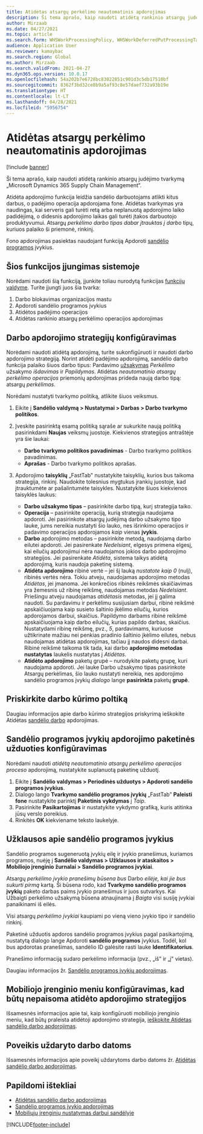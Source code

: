 ```yaml
---
title: Atidėtas atsargų perkėlimo neautomatinis apdorojimas
description: Ši tema aprašo, kaip naudoti atidėtą rankinio atsargų judėjimo tvarkymą „Microsoft Dynamics 365 Supply Chain Management“.
author: Mirzaab
ms.date: 04/27/2021
ms.topic: article
ms.search.form: WHSWorkProcessingPolicy, WHSWorkDeferredPutProcessingTask
audience: Application User
ms.reviewer: kamaybac
ms.search.region: Global
ms.author: Mirzaab
ms.search.validFrom: 2021-04-27
ms.dyn365.ops.version: 10.0.17
ms.openlocfilehash: 54a202b7e6728bc83022851c901d3c5db17510bf
ms.sourcegitcommit: 8362f3bd32ce8b9a5af93c8e57daef732a93b19e
ms.translationtype: HT
ms.contentlocale: lt-LT
ms.lasthandoff: 04/28/2021
ms.locfileid: "5956754"
---
```

# <a name="deferred-processing-of-manual-inventory-movement"></a>Atidėtas atsargų perkėlimo neautomatinis apdorojimas

[!include [banner](../includes/banner.md)]

Ši tema aprašo, kaip naudoti atidėtą rankinio atsargų judėjimo tvarkymą „Microsoft Dynamics 365 Supply Chain Management“.

Atidėta apdorojimo funkcija leidžia sandėlio darbuotojams atlikti kitus darbus, o padėjimo operacija apdorojama fone. Atidėtas tvarkymas yra naudingas, kai serveris gali turėti retą arba neplanuotą apdorojimo laiko padidėjimą, o didesnis apdorojimo laikas gali turėti įtakos darbuotojo produktyvumui. Atsargų *perkėlimo darbo tipas dabar įtrauktas į darbo* tipų, kuriuos palaiko ši priemonė, rinkinį.

Fono apdorojimas pasiektas naudojant funkciją Apdoroti [sandėlio programos](warehouse-app-events.md) įvykius.

## <a name="turn-on-this-feature-for-your-system"></a>Šios funkcijos įjungimas sistemoje

Norėdami naudoti šią funkciją, įjunkite toliau nurodytą funkcijas [funkcijų valdyme](../../fin-ops-core/fin-ops/get-started/feature-management/feature-management-overview.md). Turite įjungti juos šia tvarka:

1. Darbo blokavimas organizacijos mastu
1. Apdoroti sandėlio programos įvykius
1. Atidėtos padėjimo operacijos
1. Atidėtas rankinio atsargų perkėlimo operacijos apdorojimas

## <a name="configure-the-work-processing-policies"></a>Darbo apdorojimo strategijų konfigūravimas

Norėdami naudoti atidėtą apdorojimą, turite sukonfigūruoti ir naudoti darbo apdorojimo strategiją. Norint atidėti padėjimo apdorojimą, sandėlio darbo funkcija palaiko šiuos darbo tipus: Pardavimo [užsakymas](deferred-put.md) *Perkėlimo* užsakymo *išdavimas* ir *Papildymas*. Atidėtas *neautomatinio atsargų perkėlimo operacijos* priemonių apdorojimas prideda naują darbo tipą: atsargų *perkėlimas*.

Norėdami nustatyti tvarkymo politiką, atlikite šiuos veiksmus.

1. Eikite į **Sandėlio valdymą \> Nustatymai \> Darbas \> Darbo tvarkymo politikos**.
1. Įveskite pasirinktą esamą politiką sąraše ar sukurkite naują politiką pasirinkdami **Naujas** veiksmų juostoje. Kiekvienos strategijos antraštėje yra šie laukai:

    - **Darbo tvarkymo politikos pavadinimas** - Darbo tvarkymo politikos pavadinimas.
    - **Aprašas** - Darbo tvarkymo politikos aprašas. 

1. Apdorojimo **taisyklių** „FastTab" nustatykite taisyklių, kurios bus taikoma strategija, rinkinį. Naudokite tolesnius mygtukus įrankių juostoje, kad įtrauktumėte ar pašalintumėte taisykles. Nustatykite šiuos kiekvienos taisyklės laukus:

    - **Darbo užsakymo tipas** – pasirinkite darbo tipą, kurį strategija taiko.
    - **Operacija** – pasirinkite operaciją, kurią strategija naudojama apdoroti. Jei pasirinkote atsargų judėjimą darbo užsakymo tipo lauke, jums nereikia nustatyti šio lauko, nes išrinkimo operacijos ir padavimo operacijos apdorojamos *kaip* vienas **įvykis**.
    - **Darbo** apdorojimo metodas – pasirinkite metodą, naudojamą darbo eilutei apdoroti. Jei pasirenkate *Nedelsiant*, elgesys primena elgesį, kai eilučių apdorojimui nėra naudojamos jokios darbo apdorojimo strategijos. Jei pasirenkate *Atidėta*, sistema taikys atidėtą apdorojimą, kuris naudoja paketinę sistemą.
    - **Atidėta apdorojimo** ribinė vertė – jei šį lauką *nustatote kaip 0* (nulį), ribinės vertės nėra. Tokiu atveju, naudojamas apdorojimo metodas *Atidėtas*, jei įmanoma. Jei konkrečios ribinės reikšmės skaičiavimas yra žemesnis už ribinę reikšmę, naudojamas metodas *Nedelsiant*. Priešingu atveju naudojamas *atidėtasis* metodas, jei jį galima naudoti. Su pardavimu ir perkėlimu susijusiam darbui, ribinė reikšmė apskaičiuojama kaip susieto šaltinio įkėlimo eilučių, kurios apdorojamos darbui, skaičius. Papildymo darbams ribinė reikšmė apskaičiuojama kaip darbo eilučių, kurias papildo darbas, skaičius. Nustatydami ribinę reikšmę, pvz., *5*, pardavimams, kuriuose užtikrinate mažiau nei penkias pradinio šaltinio įkėlimo eilutes, nebus naudojamas atidėtas apdorojimas, tačiau jį naudos didesni darbai. Ribinė reikšmė taikoma tik tada, kai darbo **apdorojimo metodas nustatytas** laukelis nustatytas į *Atidėtas*.
    - **Atidėto apdorojimo** paketų grupė – nurodykite paketų grupę, kuri naudojama apdoroti. Jei lauke Darbo užsakymo tipas pasirinkote Atsargų perkėlimas, šio lauko nustatyti nereikia, nes apdorojimo sandėlio programos įvykių *dialogo* lange **pasirinkta** paketų **grupė**.

## <a name="assign-the-work-creation-policy"></a>Priskirkite darbo kūrimo poltiką

Daugiau informacijos apie darbo kūrimo strategijos priskyrimą ieškokite Atidėtas [sandėlio darbo](deferred-put.md) apdorojimas.

## <a name="set-up-a-batch-job-to-process-warehouse-app-events"></a>Sandėlio programos įvykių apdorojimo paketinės užduoties konfigūravimas

Norėdami naudoti *atidėtą neautomatinio atsargų perkėlimo operacijos proceso* apdorojimą, nustatykite suplanuotą paketinę užduotį.

1. Eikite į **Sandėlio valdymas \> Periodinės užduotys \> Apdoroti sandėlio programos įvykius**.
1. Dialogo lango **Tvarkymo sandėlio programos įvykių** „FastTab” **Paleisti fone** nustatykite parinktį **Paketinis vykdymas** į *Taip*.
1. Pasirinkite **Pasikartojimas** ir nustatykite vykdymo grafiką, kuris atitinka jūsų verslo poreikius.
1. Rinkitės **OK** kiekviename teksto laukelyje.

## <a name="inquire-about-the-warehouse-app-events"></a>Užklausos apie sandėlio programos įvykius

Sandėlio programos sugeneruotą įvykių eilę ir įvykio pranešimus, kuriamos programos, nuėję į **Sandėlio valdymas \> Užklausos ir ataskaitos \> Mobiliojo įrenginio žurnalai \> Sandėlio programos įvykiai**.

Atsargų *perkėlimo įvykio pranešimų būsena bus* Darbo *eilėje, kai jie bus sukurti pirmą* kartą. Ši būsena rodo, kad **Tvarkymo sandėlio programos įvykių** paketo darbas paims įvykio pranešimus ir juos sutvarkys. Kai Užbaigti perkėlimo užsakymą būsena atnaujinama į *Baigta* visi susiję įvykiai panaikinami iš eilės.

Visi atsargų *perkėlimo įvykiai* kaupiami po vieną vieno įvykio tipo ir sandėlio rinkinį.

Paketinė užduotis apdoros sandėlio programos įvykius pagal pasikartojimą, nustatytą dialogo lange Apdoroti **sandėlio programos** įvykius. Todėl, kol bus apdorotas pranešimas, sandėlio ID galėsite rasti lauke **Identifikatorius**.

Pranešimo informaciją sudaro perkėlimo informacija (pvz., „iš" ir „į" vietas).

Daugiau informacijos žr. [Sandėlio programos įvykių apdorojimas](warehouse-app-events.md).

## <a name="configure-the-mobile-device-menu-to-skip-the-deferred-processing-policy"></a>Mobiliojo įrenginio meniu konfigūravimas, kad būtų nepaisoma atidėto apdorojimo strategijos

Išsamesnės informacijos apie tai, kaip konfigūruoti mobiliojo įrenginio meniu, kad būtų praleista atidėtoji apdorojimo strategija, [ieškokite Atidėtas sandėlio darbo apdorojimas](deferred-put.md).

## <a name="impact-on-closed-work-dates"></a>Poveikis uždaryto darbo datoms

Išsamesnės informacijos apie poveikį uždarytoms darbo datoms žr. [Atidėtas sandėlio darbo apdorojimas](deferred-put.md).

## <a name="additional-resources"></a>Papildomi ištekliai

- [Atidėtas sandėlio darbo apdorojimas](deferred-put.md)
- [Sandėlio programos įvykio apdorojimas](warehouse-app-events.md)
- [Mobiliųjų įrenginių nustatymas darbui sandėlyje](configure-mobile-devices-warehouse.md)

[!INCLUDE[footer-include](../../includes/footer-banner.md)]
